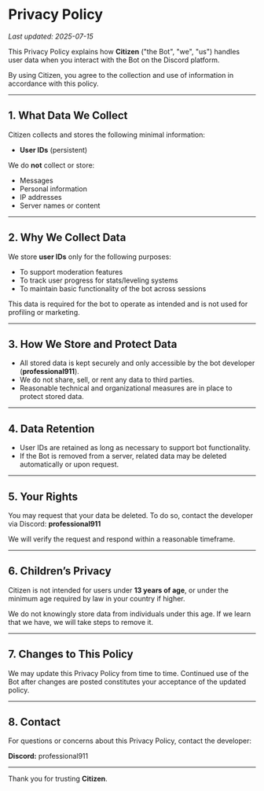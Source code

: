 # Privacy Policy

_Last updated: 2025-07-15_

This Privacy Policy explains how **Citizen** ("the Bot", "we", "us") handles user data when you interact with the Bot on the Discord platform.

By using Citizen, you agree to the collection and use of information in accordance with this policy.

---

## 1. What Data We Collect

Citizen collects and stores the following minimal information:

- **User IDs** (persistent)

We do **not** collect or store:
- Messages
- Personal information
- IP addresses
- Server names or content

---

## 2. Why We Collect Data

We store **user IDs** only for the following purposes:

- To support moderation features
- To track user progress for stats/leveling systems
- To maintain basic functionality of the bot across sessions

This data is required for the bot to operate as intended and is not used for profiling or marketing.

---

## 3. How We Store and Protect Data

- All stored data is kept securely and only accessible by the bot developer (**professional911**).
- We do not share, sell, or rent any data to third parties.
- Reasonable technical and organizational measures are in place to protect stored data.

---

## 4. Data Retention

- User IDs are retained as long as necessary to support bot functionality.
- If the Bot is removed from a server, related data may be deleted automatically or upon request.

---

## 5. Your Rights

You may request that your data be deleted. To do so, contact the developer via Discord: **professional911**

We will verify the request and respond within a reasonable timeframe.

---

## 6. Children’s Privacy

Citizen is not intended for users under **13 years of age**, or under the minimum age required by law in your country if higher.

We do not knowingly store data from individuals under this age. If we learn that we have, we will take steps to remove it.

---

## 7. Changes to This Policy

We may update this Privacy Policy from time to time. Continued use of the Bot after changes are posted constitutes your acceptance of the updated policy.

---

## 8. Contact

For questions or concerns about this Privacy Policy, contact the developer:

**Discord:** professional911

---

Thank you for trusting **Citizen**.

